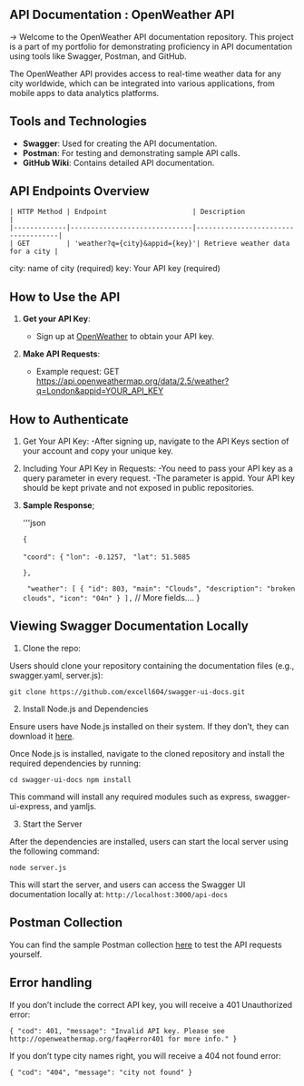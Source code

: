 ## API Documentation : OpenWeather API 
-> Welcome to the OpenWeather API documentation repository. This project is a part of my portfolio for demonstrating proficiency in API documentation using tools
   like Swagger, Postman, and GitHub.

The OpenWeather API provides access to real-time weather data for any city worldwide, which can be integrated into various applications, from mobile apps to data analytics platforms.

## Tools and Technologies
   - **Swagger**: Used for creating the API documentation.
   - **Postman**: For testing and demonstrating sample API calls.
   - **GitHub Wiki**: Contains detailed API documentation.

## API Endpoints Overview
    | HTTP Method | Endpoint                     | Description                        |
    |-------------|------------------------------|------------------------------------|
    | GET         | 'weather?q={city}&appid={key}'| Retrieve weather data for a city |

   city: name of city (required)
   key:  Your API key (required)

## How to Use the API

1. **Get your API Key**:
    - Sign up at [OpenWeather](https://home.openweathermap.org/users/sign_up) to obtain your API key.
  
2. **Make API Requests**:
    - Example request:
    GET https://api.openweathermap.org/data/2.5/weather?q=London&appid=YOUR_API_KEY

## How to Authenticate

1.	Get Your API Key:
	  -After signing up, navigate to the API Keys section of your account and copy your unique key.
2.	Including Your API Key in Requests:
	  -You need to pass your API key as a query parameter in every request.
	  -The parameter is appid.
    Your API key should be kept private and not exposed in public repositories.

3. **Sample Response**;


   '''json

   `{`
   
    `"coord": {`
        `"lon": -0.1257,`
       ` "lat": 51.5085`
   
    `},`
   
   ` "weather": [
        {
            "id": 803,
            "main": "Clouds",
            "description": "broken clouds",
            "icon": "04n"
        }
    ],`
    // More fields....
     }

## Viewing Swagger Documentation Locally
1. Clone the repo:

Users should clone your repository containing the documentation files (e.g., swagger.yaml, server.js):

`git clone https://github.com/excell604/swagger-ui-docs.git`

2. Install Node.js and Dependencies

Ensure users have Node.js installed on their system. If they don’t, they can download it [here](https://nodejs.org/en).

Once Node.js is installed, navigate to the cloned repository and install the required dependencies by running:

`cd swagger-ui-docs
npm install`

This command will install any required modules such as express, swagger-ui-express, and yamljs.


3. Start the Server

After the dependencies are installed, users can start the local server using the following command:

`node server.js`

This will start the server, and users can access the Swagger UI documentation locally at: `http://localhost:3000/api-docs`

## Postman Collection

You can find the sample Postman collection [here](https://api.openweathermap.org/data/2.5/weather?q=London&appid=6cb2448603181bcb3ad20d85b05835b1) to test the API requests yourself.



## Error handling

If you don’t include the correct API key, you will receive a 401 Unauthorized error:

`{
  "cod": 401,
  "message": "Invalid API key. Please see http://openweathermap.org/faq#error401 for more info."
}`

If you don’t type city names right, you will receive a 404 not found error:

`{
  "cod": "404",
  "message": "city not found"
}`
